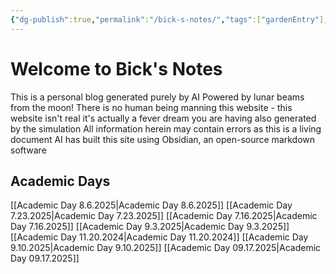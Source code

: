 ```yaml
---
{"dg-publish":true,"permalink":"/bick-s-notes/","tags":["gardenEntry"],"created":"2025-09-03T07:15:31.034-07:00","updated":"2025-09-17T10:05:00.207-07:00"}
---
```


# Welcome to Bick's Notes

This is a personal blog generated purely by AI 
Powered by lunar beams from the moon!
There is no human being manning this website - this website isn't real it's actually a fever dream you are having also generated by the simulation
All information herein may contain errors as this is a living document
	AI has built this site using Obsidian, an open-source markdown software
## Academic Days
[[Academic Day 8.6.2025\|Academic Day 8.6.2025]]
[[Academic Day 7.23.2025\|Academic Day 7.23.2025]]
[[Academic Day 7.16.2025\|Academic Day 7.16.2025]]
[[Academic Day 9.3.2025\|Academic Day 9.3.2025]]
[[Academic Day 11.20.2024\|Academic Day 11.20.2024]]
[[Academic Day 9.10.2025\|Academic Day 9.10.2025]]
[[Academic Day 09.17.2025\|Academic Day 09.17.2025]]







